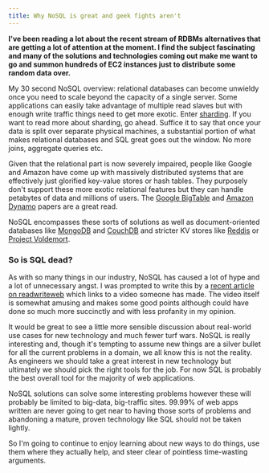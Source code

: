 ```yaml
---
title: Why NoSQL is great and geek fights aren't
---
```

**I've been reading a lot about the recent stream of RDBMs alternatives that are getting a lot of attention at the moment. I find the subject fascinating and many of the solutions and technologies coming out make me want to go and summon hundreds of EC2 instances just to distribute some random data over.**

My 30 second NoSQL overview: relational databases can become unwieldy once you need to scale beyond the capacity of a single server. Some applications can easily take advantage of multiple read slaves but with enough write traffic things need to get more exotic. Enter [sharding](http://en.wikipedia.org/wiki/Shard_\(database_architecture\)). If you want to read more about sharding, go ahead. Suffice it to say that once your data is split over separate physical machines, a substantial portion of what makes relational databases and SQL great goes out the window. No more joins, aggregate queries etc. 

Given that the relational part is now severely impaired, people like Google and Amazon have come up with massively distributed systems that are effectively just glorified key-value stores or hash tables. They purposely don't support these more exotic relational features but they can handle petabytes of data and millions of users. The [Google BigTable](http://labs.google.com/papers/bigtable.html) and [Amazon Dynamo](http://www.allthingsdistributed.com/2007/10/amazons_dynamo.html) papers are a great read.

NoSQL encompasses these sorts of solutions as well as document-oriented databases like [MongoDB](http://www.mongodb.org/) and [CouchDB](http://couchdb.apache.org/) and stricter KV stores like [Reddis](http://code.google.com/p/redis/) or [Project Voldemort](http://project-voldemort.com/).

### So is SQL dead? 

As with so many things in our industry, NoSQL has caused a lot of hype and a lot of unnecessary angst. I was prompted to write this by a [recent article on readwriteweb](http://www.readwriteweb.com/cloud/2010/09/an-amusing-take-mysql-diehard.php) which links to a video someone has made. The video itself is somewhat amusing and makes some good points although could have done so much more succinctly and with less profanity in my opinion.

It would be great to see a little more sensible discussion about real-world use cases for new technology and much fewer turf wars. NoSQL is really interesting and, though it's tempting to assume new things are a silver bullet for all the current problems in a domain, we all know this is not the reality. As engineers we should take a great interest in new technology but ultimately we should pick the right tools for the job. For now SQL is probably the best overall tool for the majority of web applications.

NoSQL solutions can solve some interesting problems however these will probably be limited to big-data, big-traffic sites. 99.99% of web apps written are never going to get near to having those sorts of problems and abandoning a mature, proven technology like SQL should not be taken lightly.

So I'm going to continue to enjoy learning about new ways to do things, use them where they actually help, and steer clear of pointless time-wasting arguments.
